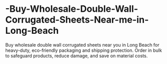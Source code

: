 # -Buy-Wholesale-Double-Wall-Corrugated-Sheets-Near-me-in-Long-Beach
Buy wholesale double wall corrugated sheets near you in Long Beach for heavy-duty, eco-friendly packaging and shipping protection. Order in bulk to safeguard products, reduce damage, and save on material costs.
